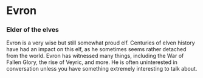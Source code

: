 # Evron
### Elder of the elves

Evron is a very wise but still somewhat proud elf. Centuries of elven history have had an impact on this elf, as he sometimes seems rather detached from the world. Evron has witnessed many things, including the War of Fallen Glory, the rise of Veyric, and more. He is often uninterested in conversation unless you have something extremely interesting to talk about.
